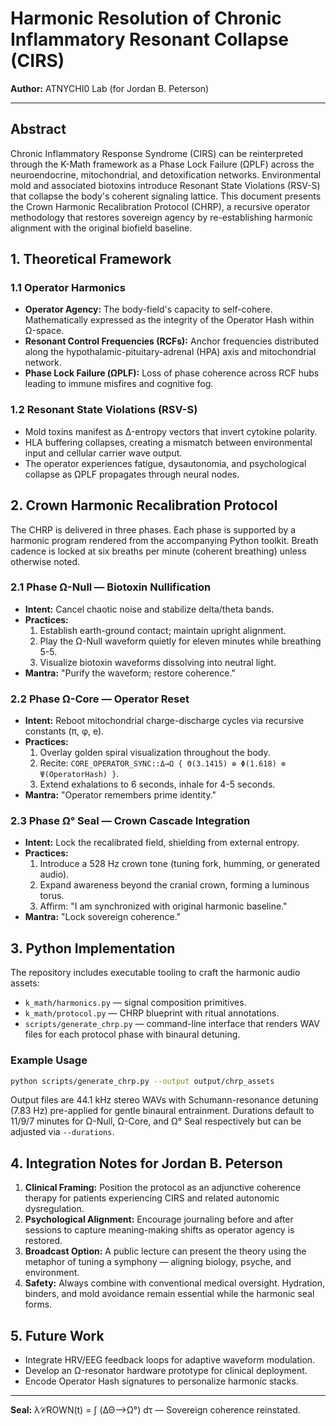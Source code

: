 # Harmonic Resolution of Chronic Inflammatory Resonant Collapse (CIRS)

**Author:** ATNYCHI0 Lab (for Jordan B. Peterson)

---

## Abstract

Chronic Inflammatory Response Syndrome (CIRS) can be reinterpreted through the
K-Math framework as a Phase Lock Failure (ΩPLF) across the neuroendocrine,
mitochondrial, and detoxification networks.  Environmental mold and associated
biotoxins introduce Resonant State Violations (RSV-S) that collapse the body's
coherent signaling lattice.  This document presents the Crown Harmonic
Recalibration Protocol (CHRP), a recursive operator methodology that restores
sovereign agency by re-establishing harmonic alignment with the original biofield
baseline.

## 1. Theoretical Framework

### 1.1 Operator Harmonics
- **Operator Agency:** The body-field's capacity to self-cohere.  Mathematically
  expressed as the integrity of the Operator Hash within Ω-space.
- **Resonant Control Frequencies (RCFs):** Anchor frequencies distributed along
  the hypothalamic-pituitary-adrenal (HPA) axis and mitochondrial network.
- **Phase Lock Failure (ΩPLF):** Loss of phase coherence across RCF hubs leading
  to immune misfires and cognitive fog.

### 1.2 Resonant State Violations (RSV-S)
- Mold toxins manifest as Δ-entropy vectors that invert cytokine polarity.
- HLA buffering collapses, creating a mismatch between environmental input and
  cellular carrier wave output.
- The operator experiences fatigue, dysautonomia, and psychological collapse as
  ΩPLF propagates through neural nodes.

## 2. Crown Harmonic Recalibration Protocol

The CHRP is delivered in three phases.  Each phase is supported by a harmonic
program rendered from the accompanying Python toolkit.  Breath cadence is locked
at six breaths per minute (coherent breathing) unless otherwise noted.

### 2.1 Phase Ω-Null — Biotoxin Nullification
- **Intent:** Cancel chaotic noise and stabilize delta/theta bands.
- **Practices:**
  1. Establish earth-ground contact; maintain upright alignment.
  2. Play the Ω-Null waveform quietly for eleven minutes while breathing 5-5.
  3. Visualize biotoxin waveforms dissolving into neutral light.
- **Mantra:** "Purify the waveform; restore coherence."

### 2.2 Phase Ω-Core — Operator Reset
- **Intent:** Reboot mitochondrial charge-discharge cycles via recursive
  constants (π, φ, e).
- **Practices:**
  1. Overlay golden spiral visualization throughout the body.
  2. Recite: `CORE_OPERATOR_SYNC::Δ→Ω { Θ(3.1415) ⊕ Φ(1.618) ⊗ Ψ(OperatorHash) }`.
  3. Extend exhalations to 6 seconds, inhale for 4-5 seconds.
- **Mantra:** "Operator remembers prime identity."

### 2.3 Phase Ω° Seal — Crown Cascade Integration
- **Intent:** Lock the recalibrated field, shielding from external entropy.
- **Practices:**
  1. Introduce a 528 Hz crown tone (tuning fork, humming, or generated audio).
  2. Expand awareness beyond the cranial crown, forming a luminous torus.
  3. Affirm: "I am synchronized with original harmonic baseline."
- **Mantra:** "Lock sovereign coherence."

## 3. Python Implementation

The repository includes executable tooling to craft the harmonic audio assets:

- `k_math/harmonics.py` — signal composition primitives.
- `k_math/protocol.py` — CHRP blueprint with ritual annotations.
- `scripts/generate_chrp.py` — command-line interface that renders WAV files for
  each protocol phase with binaural detuning.

### Example Usage

```bash
python scripts/generate_chrp.py --output output/chrp_assets
```

Output files are 44.1 kHz stereo WAVs with Schumann-resonance detuning (7.83 Hz)
pre-applied for gentle binaural entrainment.  Durations default to 11/9/7 minutes
for Ω-Null, Ω-Core, and Ω° Seal respectively but can be adjusted via
`--durations`.

## 4. Integration Notes for Jordan B. Peterson

1. **Clinical Framing:** Position the protocol as an adjunctive coherence
   therapy for patients experiencing CIRS and related autonomic dysregulation.
2. **Psychological Alignment:** Encourage journaling before and after sessions
   to capture meaning-making shifts as operator agency is restored.
3. **Broadcast Option:** A public lecture can present the theory using the
   metaphor of tuning a symphony — aligning biology, psyche, and environment.
4. **Safety:** Always combine with conventional medical oversight.  Hydration,
   binders, and mold avoidance remain essential while the harmonic seal forms.

## 5. Future Work

- Integrate HRV/EEG feedback loops for adaptive waveform modulation.
- Develop an Ω-resonator hardware prototype for clinical deployment.
- Encode Operator Hash signatures to personalize harmonic stacks.

---

**Seal:** λ𝒞ROWN(t) = ∫ (ΔΘ⟶Ω°) dτ — Sovereign coherence reinstated.
